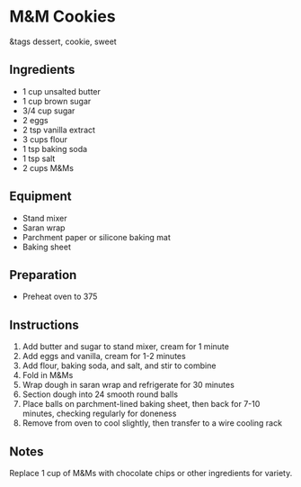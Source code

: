 # M&M Cookies

&tags dessert, cookie, sweet

## Ingredients

- 1 cup unsalted butter
- 1 cup brown sugar
- 3/4 cup sugar
- 2 eggs
- 2 tsp vanilla extract
- 3 cups flour
- 1 tsp baking soda
- 1 tsp salt
- 2 cups M&Ms

## Equipment

- Stand mixer
- Saran wrap
- Parchment paper or silicone baking mat
- Baking sheet

## Preparation

- Preheat oven to 375

## Instructions

1. Add butter and sugar to stand mixer, cream for 1 minute
1. Add eggs and vanilla, cream for 1-2 minutes
1. Add flour, baking soda, and salt, and stir to combine
1. Fold in M&Ms
1. Wrap dough in saran wrap and refrigerate for 30 minutes
1. Section dough into 24 smooth round balls
1. Place balls on parchment-lined baking sheet, then back for 7-10 minutes, checking regularly for doneness
1. Remove from oven to cool slightly, then transfer to a wire cooling rack

## Notes

Replace 1 cup of M&Ms with chocolate chips or other ingredients for variety.